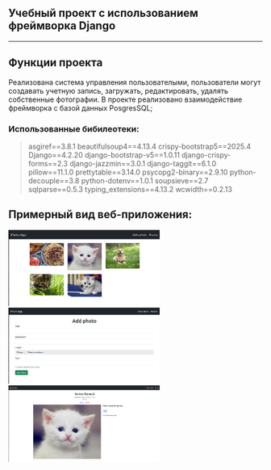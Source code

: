## Учебный проект с использованием фреймворка Django 

----
## Функции проекта
Реализована система управления пользователыми, пользователи могут создавать учетную запись, загружать, редактировать, удалять собственные фотографии.
В проекте реализовано взаимодействие фреймворка с базой данных PosgresSQL;

### Использованные бибилеотеки:
>asgiref==3.8.1
beautifulsoup4==4.13.4
crispy-bootstrap5==2025.4
Django==4.2.20
django-bootstrap-v5==1.0.11
django-crispy-forms==2.3
django-jazzmin==3.0.1
django-taggit==6.1.0
pillow==11.1.0
prettytable==3.14.0
psycopg2-binary==2.9.10
python-decouple==3.8
python-dotenv==1.0.1
soupsieve==2.7
sqlparse==0.5.3
typing_extensions==4.13.2
wcwidth==0.2.13

## Примерный вид веб-приложения:
<picture>
<img src="photo/Снимок экрана от 2025-05-04 13-07-08.png" width=300 hieght=300/>
</picture>
<picture>
<img src="photo/Снимок экрана от 2025-05-04 13-07-32.png" width=300 hieght=300/>
</picture>
<picture>
<img src="photo/Снимок экрана от 2025-05-04 13-08-04.png" width=300 hieght=300/>
</picture>